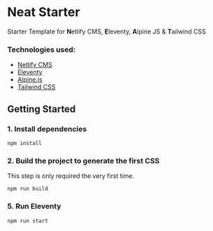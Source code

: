 # Neat Starter

Starter Template for **N**etlify CMS, **E**leventy, **A**lpine JS & **T**ailwind CSS

### Technologies used:

- [Netlify CMS](https://www.netlifycms.org/)
- [Eleventy](https://www.11ty.dev/)
- [Alpine.js](https://github.com/alpinejs/alpine)
- [Tailwind CSS](https://tailwindcss.com/)

## Getting Started

### 1\. Install dependencies

```
npm install
```

### 2\. Build the project to generate the first CSS

This step is only required the very first time.

```
npm run build
```

### 5\. Run Eleventy

```
npm run start
```
